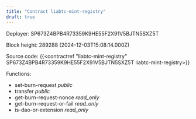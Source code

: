 ```yaml
---
title: "Contract liabtc-mint-registry"
draft: true
---
```

Deployer: SP673Z4BPB4R73359K9HE55F2X91V5BJTN5SXZ5T


 



Block height: 289288 (2024-12-03T15:08:14.000Z)

Source code: {{<contractref "liabtc-mint-registry" SP673Z4BPB4R73359K9HE55F2X91V5BJTN5SXZ5T liabtc-mint-registry>}}

Functions:

* set-burn-request _public_
* transfer _public_
* get-burn-request-nonce _read_only_
* get-burn-request-or-fail _read_only_
* is-dao-or-extension _read_only_
